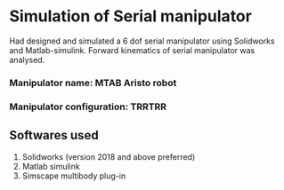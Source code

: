 # Simulation of Serial manipulator

Had designed and simulated a 6 dof serial manipulator using Solidworks and Matlab-simulink.
Forward kinematics of serial manipulator was analysed.

### Manipulator name: MTAB Aristo robot
### Manipulator configuration: TRRTRR

## Softwares used
1. Solidworks (version 2018 and above preferred)
2. Matlab simulink
3. Simscape multibody plug-in
